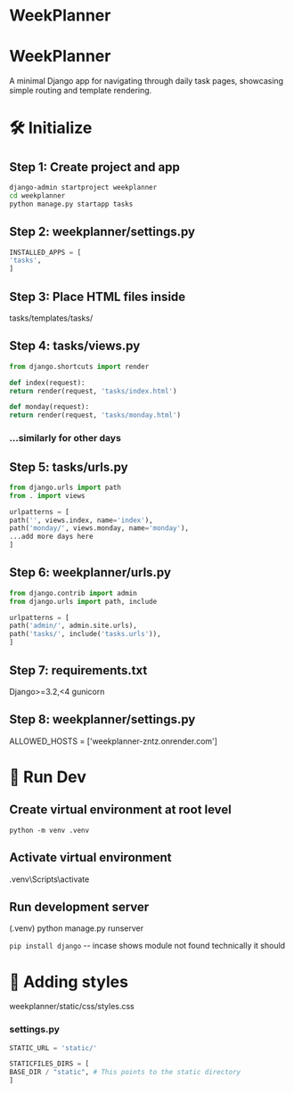 # WeekPlanner

# WeekPlanner

A minimal Django app for navigating through daily task pages, showcasing simple routing and template rendering.

# 🛠️ Initialize

## Step 1: Create project and app

```bash
django-admin startproject weekplanner
cd weekplanner
python manage.py startapp tasks 
```

## Step 2: weekplanner/settings.py

```python
INSTALLED_APPS = [
'tasks',
]
```

## Step 3: Place HTML files inside

tasks/templates/tasks/

## Step 4: tasks/views.py

```python
from django.shortcuts import render

def index(request):
return render(request, 'tasks/index.html')

def monday(request):
return render(request, 'tasks/monday.html')
```

### ...similarly for other days

## Step 5: tasks/urls.py

```python
from django.urls import path
from . import views

urlpatterns = [
path('', views.index, name='index'),
path('monday/', views.monday, name='monday'),
...add more days here
]
```
## Step 6: weekplanner/urls.py

```python
from django.contrib import admin
from django.urls import path, include

urlpatterns = [
path('admin/', admin.site.urls),
path('tasks/', include('tasks.urls')),
]
```
## Step 7: requirements.txt

Django>=3.2,<4
gunicorn

## Step 8: weekplanner/settings.py

ALLOWED_HOSTS = ['weekplanner-zntz.onrender.com']

# 🚀 Run Dev

## Create virtual environment at root level

```python -m venv .venv```

## Activate virtual environment

.venv\Scripts\activate

## Run development server

(.venv) python manage.py runserver

```pip install django``` -- incase shows module not found
technically it should

# 👀 Adding styles

weekplanner/static/css/styles.css

### settings.py

```python
STATIC_URL = 'static/'

STATICFILES_DIRS = [
BASE_DIR / "static", # This points to the static directory
]
```

